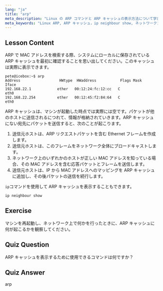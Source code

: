 ```yaml
---
lang: "ja"
title: "arp"
meta_description: "Linux の ARP コマンドと ARP キャッシュの表示方法について学びます。ネットワーク通信における ARP の役割を理解しましょう。ARP の初心者向けガイドです。"
meta_keywords: "Linux ARP, ARP キャッシュ，ip neighbour show, ネットワークコマンド，Linux ネットワーキング，初心者向け Linux, Linux チュートリアル"
---
```


## Lesson Content

ARP で MAC アドレスを検索する際、システムにローカルに保存されている ARP キャッシュを最初に確認することを思い出してください。このキャッシュは実際に表示できます。

```
pete@icebox:~$ arp
Address                  HWtype  HWaddress           Flags Mask            Iface
192.168.22.1            ether   00:12:24:fc:12:cc   C                     eth0
192.168.22.254          ether   00:12:45:f2:84:64   C                     eth0
```

ARP キャッシュは、マシンが起動した時点では実際には空です。パケットが他のホストに送信されるにつれて、情報が格納されていきます。ARP キャッシュにない宛先にパケットを送信すると、次のことが起こります。

1. 送信元ホストは、ARP リクエストパケットを含む Ethernet フレームを作成します。
2. 送信元ホストは、このフレームをネットワーク全体にブロードキャストします。
3. ネットワーク上のいずれかのホストが正しい MAC アドレスを知っている場合、その MAC アドレスを含む応答パケットとフレームを送信します。
4. 送信元ホストは、IP から MAC アドレスへのマッピングを ARP キャッシュに追加し、その後パケットの送信を続行します。

`ip`コマンドを使用して ARP キャッシュを表示することもできます。

```bash
ip neighbour show
```

## Exercise

マシンを再起動し、ネットワーク上で何かを行ったときに、ARP キャッシュに何が起こるかを観察してください。

## Quiz Question

ARP キャッシュを表示するために使用できるコマンドは何ですか？

## Quiz Answer

arp
